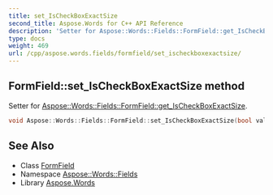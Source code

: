 ```yaml
---
title: set_IsCheckBoxExactSize
second_title: Aspose.Words for C++ API Reference
description: 'Setter for Aspose::Words::Fields::FormField::get_IsCheckBoxExactSize.'
type: docs
weight: 469
url: /cpp/aspose.words.fields/formfield/set_ischeckboxexactsize/
---
```

## FormField::set_IsCheckBoxExactSize method


Setter for [Aspose::Words::Fields::FormField::get_IsCheckBoxExactSize](../get_ischeckboxexactsize/).

```cpp
void Aspose::Words::Fields::FormField::set_IsCheckBoxExactSize(bool value)
```

## See Also

* Class [FormField](../)
* Namespace [Aspose::Words::Fields](../../)
* Library [Aspose.Words](../../../)
